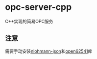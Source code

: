 # opc-server-cpp
C++实现的简易OPC服务

## 注意
需要手动安装[nlohmann-json](https://github.com/nlohmann/json)和[open62541](https://github.com/open62541/open62541)库

